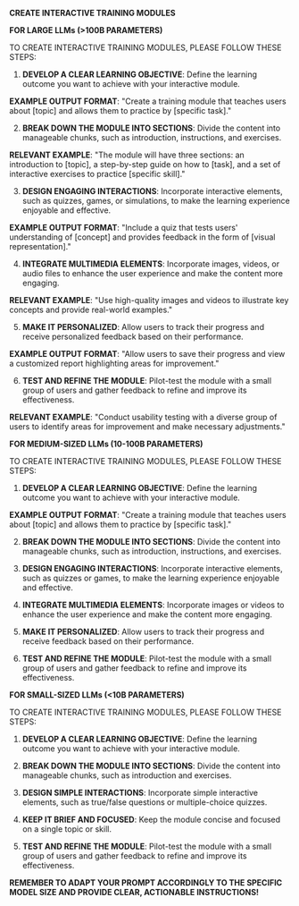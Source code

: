 **CREATE INTERACTIVE TRAINING MODULES**

**FOR LARGE LLMs (>100B PARAMETERS)**

TO CREATE INTERACTIVE TRAINING MODULES, PLEASE FOLLOW THESE STEPS:

1. **DEVELOP A CLEAR LEARNING OBJECTIVE**: Define the learning outcome you want to achieve with your interactive module.

**EXAMPLE OUTPUT FORMAT**: "Create a training module that teaches users about [topic] and allows them to practice by [specific task]."

2. **BREAK DOWN THE MODULE INTO SECTIONS**: Divide the content into manageable chunks, such as introduction, instructions, and exercises.

**RELEVANT EXAMPLE**: "The module will have three sections: an introduction to [topic], a step-by-step guide on how to [task], and a set of interactive exercises to practice [specific skill]."

3. **DESIGN ENGAGING INTERACTIONS**: Incorporate interactive elements, such as quizzes, games, or simulations, to make the learning experience enjoyable and effective.

**EXAMPLE OUTPUT FORMAT**: "Include a quiz that tests users' understanding of [concept] and provides feedback in the form of [visual representation]."

4. **INTEGRATE MULTIMEDIA ELEMENTS**: Incorporate images, videos, or audio files to enhance the user experience and make the content more engaging.

**RELEVANT EXAMPLE**: "Use high-quality images and videos to illustrate key concepts and provide real-world examples."

5. **MAKE IT PERSONALIZED**: Allow users to track their progress and receive personalized feedback based on their performance.

**EXAMPLE OUTPUT FORMAT**: "Allow users to save their progress and view a customized report highlighting areas for improvement."

6. **TEST AND REFINE THE MODULE**: Pilot-test the module with a small group of users and gather feedback to refine and improve its effectiveness.

**RELEVANT EXAMPLE**: "Conduct usability testing with a diverse group of users to identify areas for improvement and make necessary adjustments."

**FOR MEDIUM-SIZED LLMs (10-100B PARAMETERS)**

TO CREATE INTERACTIVE TRAINING MODULES, PLEASE FOLLOW THESE STEPS:

1. **DEVELOP A CLEAR LEARNING OBJECTIVE**: Define the learning outcome you want to achieve with your interactive module.

**EXAMPLE OUTPUT FORMAT**: "Create a training module that teaches users about [topic] and allows them to practice by [specific task]."

2. **BREAK DOWN THE MODULE INTO SECTIONS**: Divide the content into manageable chunks, such as introduction, instructions, and exercises.

3. **DESIGN ENGAGING INTERACTIONS**: Incorporate interactive elements, such as quizzes or games, to make the learning experience enjoyable and effective.

4. **INTEGRATE MULTIMEDIA ELEMENTS**: Incorporate images or videos to enhance the user experience and make the content more engaging.

5. **MAKE IT PERSONALIZED**: Allow users to track their progress and receive feedback based on their performance.

6. **TEST AND REFINE THE MODULE**: Pilot-test the module with a small group of users and gather feedback to refine and improve its effectiveness.

**FOR SMALL-SIZED LLMs (<10B PARAMETERS)**

TO CREATE INTERACTIVE TRAINING MODULES, PLEASE FOLLOW THESE STEPS:

1. **DEVELOP A CLEAR LEARNING OBJECTIVE**: Define the learning outcome you want to achieve with your interactive module.

2. **BREAK DOWN THE MODULE INTO SECTIONS**: Divide the content into manageable chunks, such as introduction and exercises.

3. **DESIGN SIMPLE INTERACTIONS**: Incorporate simple interactive elements, such as true/false questions or multiple-choice quizzes.

4. **KEEP IT BRIEF AND FOCUSED**: Keep the module concise and focused on a single topic or skill.

5. **TEST AND REFINE THE MODULE**: Pilot-test the module with a small group of users and gather feedback to refine and improve its effectiveness.

**REMEMBER TO ADAPT YOUR PROMPT ACCORDINGLY TO THE SPECIFIC MODEL SIZE AND PROVIDE CLEAR, ACTIONABLE INSTRUCTIONS!**